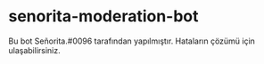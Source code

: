 # senorita-moderation-bot
Bu bot Señorita.#0096 tarafından yapılmıştır.
Hataların çözümü için ulaşabilirsiniz.
